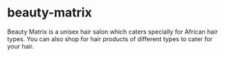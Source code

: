 # beauty-matrix
Beauty Matrix is a unisex hair salon which caters specially for African hair types. You can also shop for hair products of different types to cater for your hair.
